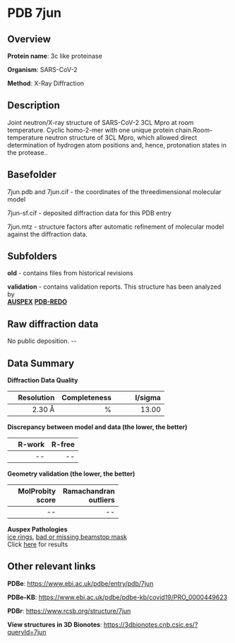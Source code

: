 # PDB 7jun

## Overview

**Protein name**: 3c like proteinase

**Organism**: SARS-CoV-2

**Method**: X-Ray Diffraction

## Description

Joint neutron/X-ray structure of SARS-CoV-2 3CL Mpro at room temperature. Cyclic homo-2-mer with one unique protein chain.Room-temperature neutron structure of 3CL Mpro, which allowed direct determination of hydrogen atom positions and, hence, protonation states in the protease..

## Basefolder

7jun.pdb and 7jun.cif - the coordinates of the threedimensional molecular model

7jun-sf.cif - deposited diffraction data for this PDB entry

7jun.mtz - structure factors after automatic refinement of molecular model against the diffraction data.

## Subfolders



**old** - contains files from historical revisions

**validation** - contains validation reports. This structure has been analyzed by <br>[**AUSPEX**](https://github.com/thorn-lab/coronavirus_structural_task_force/tree/master/pdb/3c_like_proteinase/SARS-CoV-2/7jun/validation/auspex) [**PDB-REDO**](https://github.com/thorn-lab/coronavirus_structural_task_force/tree/master/pdb/3c_like_proteinase/SARS-CoV-2/7jun/validation/pdb-redo)    



## Raw diffraction data

No public deposition. --<br> 

## Data Summary
**Diffraction Data Quality**

|   | Resolution | Completeness| I/sigma |
|---|-------------:|----------------:|--------------:|
|   |2.30 Å|      %|<img width=50/>13.00|

**Discrepancy between model and data (the lower, the better)**

|   | **R-work**| **R-free**   
|---|-------------:|----------------:|           
||--|--|

**Geometry validation (the lower, the better)**

|   |**MolProbity<br>score**| **Ramachandran<br>outliers** 
|---|-------------:|----------------:|
||--|--|

**Auspex Pathologies**<br> [ice rings](https://www.auspex.de/pathol/#1), [bad or missing beamstop mask](https://www.auspex.de/pathol/#2)<br>Click [here](https://github.com/thorn-lab/coronavirus_structural_task_force/blob/master/pdb/3c_like_proteinase/SARS-CoV-2/7jun/validation/auspex/7jun_auspex_comments.txt)  for results

 



## Other relevant links 
**PDBe**:  https://www.ebi.ac.uk/pdbe/entry/pdb/7jun

**PDBe-KB**: https://www.ebi.ac.uk/pdbe/pdbe-kb/covid19/PRO_0000449623 
 
**PDBr**: https://www.rcsb.org/structure/7jun 

**View structures in 3D Bionotes**: https://3dbionotes.cnb.csic.es/?queryId=7jun

